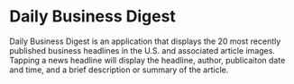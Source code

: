 # Daily Business Digest

Daily Business Digest is an application that displays the 20 most recently published business headlines in the U.S. and associated article images. Tapping a news headline will display the headline, author, publicaiton date and time, and a brief description or summary of the article.
